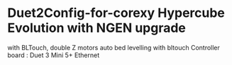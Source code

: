 # Duet2Config-for-corexy Hypercube Evolution with NGEN upgrade
with BLTouch, double Z motors
auto bed levelling with bltouch
Controller board : Duet 3 Mini 5+ Ethernet
